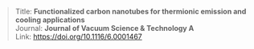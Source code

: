 > Title: **Functionalized carbon nanotubes for thermionic emission and cooling applications**  
> Journal: **Journal of Vacuum Science & Technology A**  
> Link: https://doi.org/10.1116/6.0001467